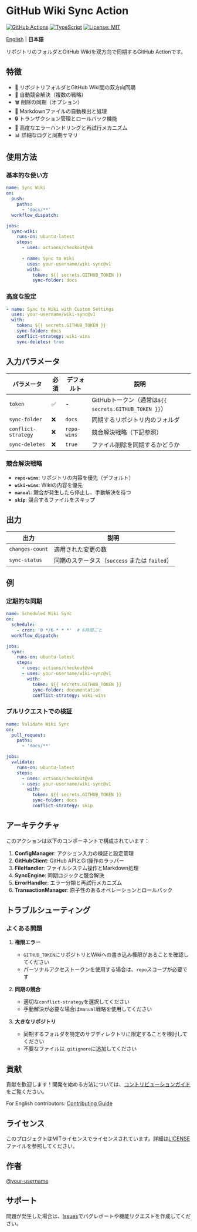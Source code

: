 # GitHub Wiki Sync Action

[![GitHub Actions](https://img.shields.io/badge/GitHub-Actions-blue.svg)](https://github.com/features/actions)
[![TypeScript](https://img.shields.io/badge/TypeScript-5.0-blue.svg)](https://www.typescriptlang.org/)
[![License: MIT](https://img.shields.io/badge/License-MIT-yellow.svg)](https://opensource.org/licenses/MIT)

[English](README.md) | **日本語**

リポジトリのフォルダとGitHub Wikiを双方向で同期するGitHub Actionです。

## 特徴

- 📁 リポジトリフォルダとGitHub Wiki間の双方向同期
- 🔄 自動競合解決（複数の戦略）
- 🗑️ 削除の同期（オプション）
- 📝 Markdownファイルの自動検出と処理
- 🔒 トランザクション管理とロールバック機能
- 🚦 高度なエラーハンドリングと再試行メカニズム
- 📊 詳細なログと同期サマリ

## 使用方法

### 基本的な使い方

```yaml
name: Sync Wiki
on:
  push:
    paths:
      - 'docs/**'
  workflow_dispatch:

jobs:
  sync-wiki:
    runs-on: ubuntu-latest
    steps:
      - uses: actions/checkout@v4
      
      - name: Sync to Wiki
        uses: your-username/wiki-sync@v1
        with:
          token: ${{ secrets.GITHUB_TOKEN }}
          sync-folder: docs
```

### 高度な設定

```yaml
- name: Sync to Wiki with Custom Settings
  uses: your-username/wiki-sync@v1
  with:
    token: ${{ secrets.GITHUB_TOKEN }}
    sync-folder: docs
    conflict-strategy: wiki-wins
    sync-deletes: true
```

## 入力パラメータ

| パラメータ | 必須 | デフォルト | 説明 |
|-----------|------|------------|------|
| `token` | ✅ | - | GitHubトークン（通常は`${{ secrets.GITHUB_TOKEN }}`） |
| `sync-folder` | ❌ | `docs` | 同期するリポジトリ内のフォルダ |
| `conflict-strategy` | ❌ | `repo-wins` | 競合解決戦略（下記参照） |
| `sync-deletes` | ❌ | `true` | ファイル削除を同期するかどうか |

### 競合解決戦略

- **`repo-wins`**: リポジトリの内容を優先（デフォルト）
- **`wiki-wins`**: Wikiの内容を優先
- **`manual`**: 競合が発生したら停止し、手動解決を待つ
- **`skip`**: 競合するファイルをスキップ

## 出力

| 出力 | 説明 |
|------|------|
| `changes-count` | 適用された変更の数 |
| `sync-status` | 同期のステータス（`success` または `failed`） |

## 例

### 定期的な同期

```yaml
name: Scheduled Wiki Sync
on:
  schedule:
    - cron: '0 */6 * * *'  # 6時間ごと
  workflow_dispatch:

jobs:
  sync:
    runs-on: ubuntu-latest
    steps:
      - uses: actions/checkout@v4
      - uses: your-username/wiki-sync@v1
        with:
          token: ${{ secrets.GITHUB_TOKEN }}
          sync-folder: documentation
          conflict-strategy: wiki-wins
```

### プルリクエストでの検証

```yaml
name: Validate Wiki Sync
on:
  pull_request:
    paths:
      - 'docs/**'

jobs:
  validate:
    runs-on: ubuntu-latest
    steps:
      - uses: actions/checkout@v4
      - uses: your-username/wiki-sync@v1
        with:
          token: ${{ secrets.GITHUB_TOKEN }}
          sync-folder: docs
          conflict-strategy: skip
```

## アーキテクチャ

このアクションは以下のコンポーネントで構成されています：

1. **ConfigManager**: アクション入力の検証と設定管理
2. **GitHubClient**: GitHub APIとGit操作のラッパー
3. **FileHandler**: ファイルシステム操作とMarkdown処理
4. **SyncEngine**: 同期ロジックと競合解決
5. **ErrorHandler**: エラー分類と再試行メカニズム
6. **TransactionManager**: 原子性のあるオペレーションとロールバック

## トラブルシューティング

### よくある問題

1. **権限エラー**
   - `GITHUB_TOKEN`にリポジトリとWikiへの書き込み権限があることを確認してください
   - パーソナルアクセストークンを使用する場合は、`repo`スコープが必要です

2. **同期の競合**
   - 適切な`conflict-strategy`を選択してください
   - 手動解決が必要な場合は`manual`戦略を使用してください

3. **大きなリポジトリ**
   - 同期するフォルダを特定のサブディレクトリに限定することを検討してください
   - 不要なファイルは`.gitignore`に追加してください

## 貢献

貢献を歓迎します！開発を始める方法については、[コントリビューションガイド](CONTRIBUTING.ja.md)をご覧ください。

For English contributors: [Contributing Guide](CONTRIBUTING.md)

## ライセンス

このプロジェクトはMITライセンスでライセンスされています。詳細は[LICENSE](LICENSE)ファイルを参照してください。

## 作者

[@your-username](https://github.com/your-username)

## サポート

問題が発生した場合は、[Issues](https://github.com/your-username/wiki-sync/issues)でバグレポートや機能リクエストを作成してください。